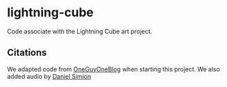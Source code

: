 # lightning-cube
Code associate with the Lightning Cube art project.

Citations
---
We adapted code from [OneGuyOneBlog](https://oneguyoneblog.com/2017/11/01/lightning-thunder-arduino-halloween-diy/) when starting this project. We also added audio by [Daniel Simion](http://soundbible.com/2217-Heavy-Rain-Wind.html)
